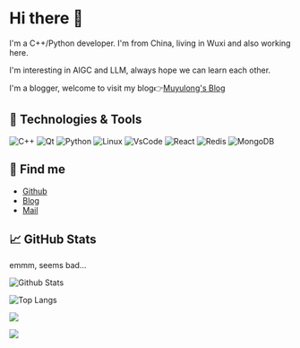 # Hi there 👋

I'm a C++/Python developer. I'm from China, living in Wuxi and also working here.

I'm interesting in AIGC and LLM, always hope we can learn each other.

I'm a blogger, welcome to visit my blog👉[Muyulong's Blog](https://mmyyll.ml/)

## 🔧 Technologies & Tools
![C++](https://img.shields.io/badge/-C++-000?&logo=c%2b%2b)
![Qt](https://img.shields.io/badge/-Qt-000?&logo=Qt)
![Python](https://img.shields.io/badge/-Python-000?&logo=Python)
![Linux](https://img.shields.io/badge/-Linux-000?&logo=Linux)
![VsCode](https://img.shields.io/badge/-VsCode-000?&logo=VisualStudioCode)
![React](https://img.shields.io/badge/-React-000?&logo=React)
![Redis](https://img.shields.io/badge/-Redis-000?&logo=Redis)
![MongoDB](https://img.shields.io/badge/-MongoDB-000?&logo=MongoDB)


## 🤗 Find me

- [Github](https://github.com/muyulong)
- [Blog](https://blog.muyulong.top/)
- [Mail](mailto:mylyao@qq.com)

## 📈 GitHub Stats

emmm, seems bad...

![Github Stats](https://github-readme-stats-sigma-five.vercel.app/api?username=muyulong&show_icons=true&theme=compact)

![Top Langs](https://github-readme-stats-sigma-five.vercel.app/api/top-langs/?username=muyulong&show_icons=true&theme=compact)

<img src="https://github-profile-trophy.vercel.app/?username=muyulong">

<a title="Hits" target="_blank" href="https://github.com/muyulong/muyulong"><img src="https://hits.b3log.org/muyulong/muyulong.svg"></a>
